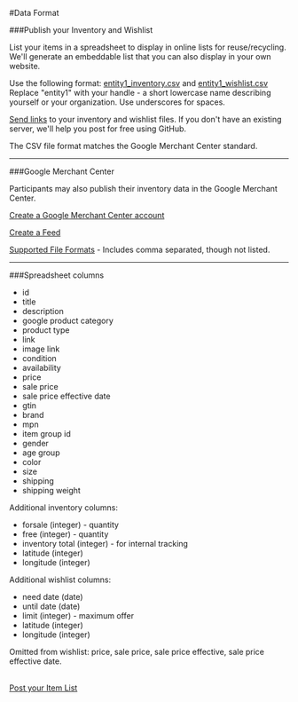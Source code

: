 
#Data Format

###Publish your Inventory and Wishlist

List your items in a spreadsheet to display in online lists for reuse/recycling.  
We'll generate an embeddable list that you can also display in your own website.  

Use the following format: [entity1\_inventory.csv](entity1_inventory.csv) and [entity1\_wishlist.csv](entity1_wishlist.csv)  
Replace "entity1" with your handle - a short lowercase name describing yourself or your organization. Use underscores for spaces.  

[Send links](add) to your inventory and wishlist files. 
If you don't have an existing server, we'll help you post for free using GitHub.  

The CSV file format matches the Google Merchant Center standard.  


<hr>

###Google Merchant Center

Participants may also publish their inventory data in the Google Merchant Center.   

[Create a Google Merchant Center account](https://www.google.com/retail/solutions/merchant-center/)  

[Create a Feed](https://support.google.com/merchants/answer/7439058?hl=en)  

[Supported File Formats](https://support.google.com/merchants/answer/160567?hl=en&ref_topic=3163841) - Includes comma separated, though not listed.  

<hr>

###Spreadsheet columns

- id  
- title  
- description  
- google product category  
- product type  
- link  
- image link  
- condition  
- availability  
- price  
- sale price  
- sale price effective date  
- gtin  
- brand  
- mpn  
- item group id  
- gender  
- age group  
- color  
- size  
- shipping  
- shipping weight  

Additional inventory columns:  

- forsale (integer) - quantity  
- free (integer) - quantity  
- inventory total (integer) - for internal tracking
- latitude (integer)
- longitude (integer)

Additional wishlist columns:  

- need date (date)  
- until date (date)
- limit (integer) - maximum offer  
- latitude (integer)  
- longitude (integer)  

Omitted from wishlist: price, sale price, sale price effective, sale price effective date.  
<br>

[Post your Item List](add)

<!--


<hr>

###Bonsai Data Storage

[The Bonsai approach](https://github.com/BONSAMURAIS/bonsai/wiki/Data-Storage) with 
[RDF and JSON-LD](https://www.w3.org/2013/dwbp/wiki/RDF_AND_JSON-LD_UseCases) could be researched, but without a content management system interface, it may be too complex for small merchants to use.  
-->